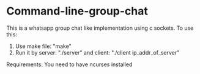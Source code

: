 # Command-line-group-chat
This is a whatsapp group chat like implementation using c sockets.
To use this:

1. Use make file: "make"
2. Run it by server: "./server" and client: "./client ip_addr_of_server"

Requirements:
You need to have ncurses installed
